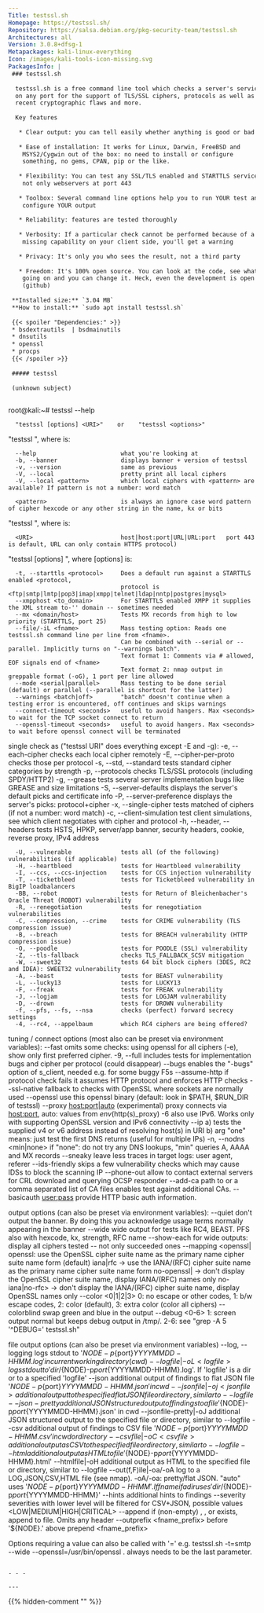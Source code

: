 ```yaml
---
Title: testssl.sh
Homepage: https://testssl.sh/
Repository: https://salsa.debian.org/pkg-security-team/testssl.sh
Architectures: all
Version: 3.0.8+dfsg-1
Metapackages: kali-linux-everything 
Icon: /images/kali-tools-icon-missing.svg
PackagesInfo: |
 ### testssl.sh
 
  testssl.sh is a free command line tool which checks a server's service
  on any port for the support of TLS/SSL ciphers, protocols as well as
  recent cryptographic flaws and more.
   
  Key features
   
   * Clear output: you can tell easily whether anything is good or bad
   
   * Ease of installation: It works for Linux, Darwin, FreeBSD and
    MSYS2/Cygwin out of the box: no need to install or configure
    something, no gems, CPAN, pip or the like.
   
   * Flexibility: You can test any SSL/TLS enabled and STARTTLS service,
    not only webservers at port 443
   
   * Toolbox: Several command line options help you to run YOUR test and
    configure YOUR output
   
   * Reliability: features are tested thoroughly
   
   * Verbosity: If a particular check cannot be performed because of a
    missing capability on your client side, you'll get a warning
   
   * Privacy: It's only you who sees the result, not a third party
   
   * Freedom: It's 100% open source. You can look at the code, see what's
    going on and you can change it. Heck, even the development is open
    (github)
 
 **Installed size:** `3.04 MB`  
 **How to install:** `sudo apt install testssl.sh`  
 
 {{< spoiler "Dependencies:" >}}
 * bsdextrautils  | bsdmainutils 
 * dnsutils
 * openssl 
 * procps
 {{< /spoiler >}}
 
 ##### testssl
 
 (unknown subject)
 
 ```
 root@kali:~# testssl --help
 
      "testssl [options] <URI>"    or    "testssl <options>"
 
 
 "testssl <options>", where <options> is:
 
      --help                        what you're looking at
      -b, --banner                  displays banner + version of testssl
      -v, --version                 same as previous
      -V, --local                   pretty print all local ciphers
      -V, --local <pattern>         which local ciphers with <pattern> are available? If pattern is not a number: word match
 
      <pattern>                     is always an ignore case word pattern of cipher hexcode or any other string in the name, kx or bits
 
 "testssl <URI>", where <URI> is:
 
      <URI>                         host|host:port|URL|URL:port   port 443 is default, URL can only contain HTTPS protocol)
 
 "testssl [options] <URI>", where [options] is:
 
      -t, --starttls <protocol>     Does a default run against a STARTTLS enabled <protocol,
                                    protocol is <ftp|smtp|lmtp|pop3|imap|xmpp|telnet|ldap|nntp|postgres|mysql>
      --xmpphost <to_domain>        For STARTTLS enabled XMPP it supplies the XML stream to-'' domain -- sometimes needed
      --mx <domain/host>            Tests MX records from high to low priority (STARTTLS, port 25)
      --file/-iL <fname>            Mass testing option: Reads one testssl.sh command line per line from <fname>.
                                    Can be combined with --serial or --parallel. Implicitly turns on "--warnings batch".
                                    Text format 1: Comments via # allowed, EOF signals end of <fname>
                                    Text format 2: nmap output in greppable format (-oG), 1 port per line allowed
      --mode <serial|parallel>      Mass testing to be done serial (default) or parallel (--parallel is shortcut for the latter)
      --warnings <batch|off>        "batch" doesn't continue when a testing error is encountered, off continues and skips warnings
      --connect-timeout <seconds>   useful to avoid hangers. Max <seconds> to wait for the TCP socket connect to return
      --openssl-timeout <seconds>   useful to avoid hangers. Max <seconds> to wait before openssl connect will be terminated
 
 single check as <options>  ("testssl URI" does everything except -E and -g):
      -e, --each-cipher             checks each local cipher remotely
      -E, --cipher-per-proto        checks those per protocol
      -s, --std, --standard         tests standard cipher categories by strength
      -p, --protocols               checks TLS/SSL protocols (including SPDY/HTTP2)
      -g, --grease                  tests several server implementation bugs like GREASE and size limitations
      -S, --server-defaults         displays the server's default picks and certificate info
      -P, --server-preference       displays the server's picks: protocol+cipher
      -x, --single-cipher <pattern> tests matched <pattern> of ciphers
                                    (if <pattern> not a number: word match)
      -c, --client-simulation       test client simulations, see which client negotiates with cipher and protocol
      -h, --header, --headers       tests HSTS, HPKP, server/app banner, security headers, cookie, reverse proxy, IPv4 address
 
      -U, --vulnerable              tests all (of the following) vulnerabilities (if applicable)
      -H, --heartbleed              tests for Heartbleed vulnerability
      -I, --ccs, --ccs-injection    tests for CCS injection vulnerability
      -T, --ticketbleed             tests for Ticketbleed vulnerability in BigIP loadbalancers
      -BB, --robot                  tests for Return of Bleichenbacher's Oracle Threat (ROBOT) vulnerability
      -R, --renegotiation           tests for renegotiation vulnerabilities
      -C, --compression, --crime    tests for CRIME vulnerability (TLS compression issue)
      -B, --breach                  tests for BREACH vulnerability (HTTP compression issue)
      -O, --poodle                  tests for POODLE (SSL) vulnerability
      -Z, --tls-fallback            checks TLS_FALLBACK_SCSV mitigation
      -W, --sweet32                 tests 64 bit block ciphers (3DES, RC2 and IDEA): SWEET32 vulnerability
      -A, --beast                   tests for BEAST vulnerability
      -L, --lucky13                 tests for LUCKY13
      -F, --freak                   tests for FREAK vulnerability
      -J, --logjam                  tests for LOGJAM vulnerability
      -D, --drown                   tests for DROWN vulnerability
      -f, --pfs, --fs, --nsa        checks (perfect) forward secrecy settings
      -4, --rc4, --appelbaum        which RC4 ciphers are being offered?
 
 tuning / connect options (most also can be preset via environment variables):
      --fast                        omits some checks: using openssl for all ciphers (-e), show only first preferred cipher.
      -9, --full                    includes tests for implementation bugs and cipher per protocol (could disappear)
      --bugs                        enables the "-bugs" option of s_client, needed e.g. for some buggy F5s
      --assume-http                 if protocol check fails it assumes HTTP protocol and enforces HTTP checks
      --ssl-native                  fallback to checks with OpenSSL where sockets are normally used
      --openssl <PATH>              use this openssl binary (default: look in $PATH, $RUN_DIR of testssl)
      --proxy <host:port|auto>      (experimental) proxy connects via <host:port>, auto: values from $env ($http(s)_proxy)
      -6                            also use IPv6. Works only with supporting OpenSSL version and IPv6 connectivity
      --ip <ip>                     a) tests the supplied <ip> v4 or v6 address instead of resolving host(s) in URI
                                    b) arg "one" means: just test the first DNS returns (useful for multiple IPs)
      -n, --nodns <min|none>        if "none": do not try any DNS lookups, "min" queries A, AAAA and MX records
      --sneaky                      leave less traces in target logs: user agent, referer
      --ids-friendly                skips a few vulnerability checks which may cause IDSs to block the scanning IP
      --phone-out                   allow to contact external servers for CRL download and querying OCSP responder
      --add-ca <cafile>             path to <cafile> or a comma separated list of CA files enables test against additional CAs.
      --basicauth <user:pass>       provide HTTP basic auth information.
 
 output options (can also be preset via environment variables):
      --quiet                       don't output the banner. By doing this you acknowledge usage terms normally appearing in the banner
      --wide                        wide output for tests like RC4, BEAST. PFS also with hexcode, kx, strength, RFC name
      --show-each                   for wide outputs: display all ciphers tested -- not only succeeded ones
      --mapping <openssl|           openssl: use the OpenSSL cipher suite name as the primary name cipher suite name form (default)
                 iana|rfc             -> use the IANA/(RFC) cipher suite name as the primary name cipher suite name form
                 no-openssl|          -> don't display the OpenSSL cipher suite name, display IANA/(RFC) names only
                 no-iana|no-rfc>      -> don't display the IANA/(RFC) cipher suite name, display OpenSSL names only
      --color <0|1|2|3>             0: no escape or other codes,  1: b/w escape codes,  2: color (default), 3: extra color (color all ciphers)
      --colorblind                  swap green and blue in the output
      --debug <0-6>                 1: screen output normal but keeps debug output in /tmp/.  2-6: see "grep -A 5 '^DEBUG=' testssl.sh"
 
 file output options (can also be preset via environment variables)
      --log, --logging              logs stdout to '${NODE}-p${port}${YYYYMMDD-HHMM}.log' in current working directory (cwd)
      --logfile|-oL <logfile>       logs stdout to 'dir/${NODE}-p${port}${YYYYMMDD-HHMM}.log'. If 'logfile' is a dir or to a specified 'logfile'
      --json                        additional output of findings to flat JSON file '${NODE}-p${port}${YYYYMMDD-HHMM}.json' in cwd
      --jsonfile|-oj <jsonfile>     additional output to the specified flat JSON file or directory, similar to --logfile
      --json-pretty                 additional JSON structured output of findings to a file '${NODE}-p${port}${YYYYMMDD-HHMM}.json' in cwd
      --jsonfile-pretty|-oJ <jsonfile>  additional JSON structured output to the specified file or directory, similar to --logfile
      --csv                         additional output of findings to CSV file '${NODE}-p${port}${YYYYMMDD-HHMM}.csv' in cwd or directory
      --csvfile|-oC <csvfile>       additional output as CSV to the specified file or directory, similar to --logfile
      --html                        additional output as HTML to file '${NODE}-p${port}${YYYYMMDD-HHMM}.html'
      --htmlfile|-oH <htmlfile>     additional output as HTML to the specified file or directory, similar to --logfile
      --out(f,F)ile|-oa/-oA <fname> log to a LOG,JSON,CSV,HTML file (see nmap). -oA/-oa: pretty/flat JSON.
                                    "auto" uses '${NODE}-p${port}${YYYYMMDD-HHMM}'. If fname if a dir uses 'dir/${NODE}-p${port}${YYYYMMDD-HHMM}'
      --hints                       additional hints to findings
      --severity <severity>         severities with lower level will be filtered for CSV+JSON, possible values <LOW|MEDIUM|HIGH|CRITICAL>
      --append                      if (non-empty) <logfile>, <csvfile>, <jsonfile> or <htmlfile> exists, append to file. Omits any header
      --outprefix <fname_prefix>    before  '${NODE}.' above prepend <fname_prefix>
 
 
 Options requiring a value can also be called with '=' e.g. testssl.sh -t=smtp --wide --openssl=/usr/bin/openssl <URI>.
 <URI> always needs to be the last parameter.
 
 
 ```
 
 - - -
 
---
```

{{% hidden-comment "<!--Do not edit anything above this line-->" %}}

